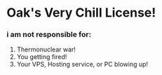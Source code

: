 # Oak's Very Chill License!

### i am not responsible for:
1. Thermonuclear war!
2. You getting fired!
3. Your VPS, Hosting service, or PC blowing up!
